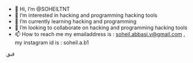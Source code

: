 - 👋 Hi, I’m @SOHEILTNT
- 👀 I’m interested in hacking and programming hacking tools
- 🌱 I’m currently learning hacking and programming
- 💞️ I’m looking to collaborate on hacking and programming hacking tools
- 📫 How to reach me my emailaddress is : soheil.abbasi.v@gmail.com , my instagram id is : soheil.a.b1
<!---
SOHEILTNT/SOHEILTNT is a ✨ special ✨ repository because its `README.md` (this file) appears on your GitHub profile.
You can click the Preview link to take a look at your changes.
--->
قبق
